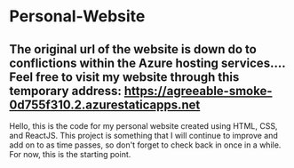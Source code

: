 # Personal-Website

The original url of the website is down do to conflictions within the Azure hosting services....
Feel free to visit my website through this temporary address: https://agreeable-smoke-0d755f310.2.azurestaticapps.net
--------------------------------------------------
Hello, this is the code for my personal website created using HTML, CSS, and ReactJS. 
This project is something that I will continue to improve and add on to as time passes, so don't forget to check back in once in a while.
For now, this is the starting point. 
